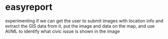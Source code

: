 # easyreport
experimenting if we can get the user to submit images with location info and extract the GIS data from it, put the image and data on the map, and use AI/ML to identify what civic issue is shown in the image
